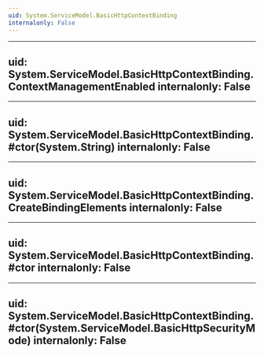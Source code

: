 ```yaml
---
uid: System.ServiceModel.BasicHttpContextBinding
internalonly: False
---
```


---
uid: System.ServiceModel.BasicHttpContextBinding.ContextManagementEnabled
internalonly: False
---

---
uid: System.ServiceModel.BasicHttpContextBinding.#ctor(System.String)
internalonly: False
---

---
uid: System.ServiceModel.BasicHttpContextBinding.CreateBindingElements
internalonly: False
---

---
uid: System.ServiceModel.BasicHttpContextBinding.#ctor
internalonly: False
---

---
uid: System.ServiceModel.BasicHttpContextBinding.#ctor(System.ServiceModel.BasicHttpSecurityMode)
internalonly: False
---
